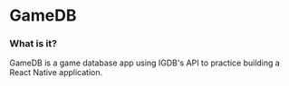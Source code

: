 # GameDB

### What is it?

GameDB is a game database app using IGDB's API to practice building a React Native application.
